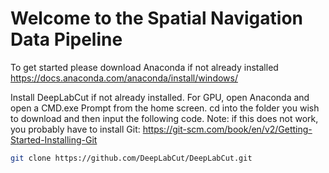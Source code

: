 # Welcome to the Spatial Navigation Data Pipeline
To get started please download Anaconda if not already installed   
https://docs.anaconda.com/anaconda/install/windows/ 

  
Install DeepLabCut if not already installed. For GPU, open Anaconda and open a CMD.exe Prompt from the home screen. cd into the folder you wish to download and then input the following code. Note: if this does not work, you probably have to install Git: https://git-scm.com/book/en/v2/Getting-Started-Installing-Git
  
```bash 
git clone https://github.com/DeepLabCut/DeepLabCut.git
```
